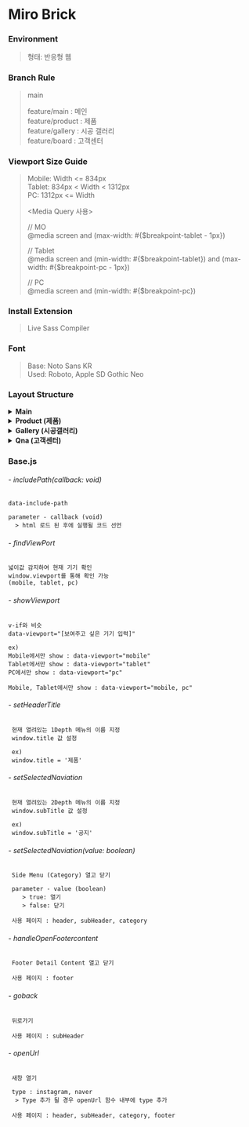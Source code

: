 # Miro Brick

### Environment
> 형태: 반응형 웹

### Branch Rule
> main
>
> feature/main : 메인  
> feature/product : 제품  
> feature/gallery : 시공 갤러리  
> feature/board : 고객센터  


### Viewport Size Guide
> Mobile: Width <= 834px  
> Tablet: 834px < Width < 1312px  
> PC: 1312px <= Width
>
> <Media Query 사용>
> <p>
> // MO <br />
> @media screen and (max-width: #{$breakpoint-tablet - 1px})
> </p>
> <p>
> // Tablet <br />
> @media screen and (min-width: #{$breakpoint-tablet}) and (max-width: #{$breakpoint-pc - 1px})  
> </p>
> <p>
> // PC <br />
> @media screen and (min-width: #{$breakpoint-pc})
> </p>

### Install Extension
> Live Sass Compiler

### Font
> Base: Noto Sans KR  
> Used: Roboto, Apple SD Gothic Neo

### Layout Structure

<details>
    <summary>
        <strong>Main</strong>
    </summary>

> Header  
> Category  
> Navigation_product  
>  
> Main contents
>  
> Footer
</details>

<details>
    <summary>
        <strong>Product (제품)</strong>
    </summary>

> Header  
> Category  
> Navigation_product  
>  
> Product contents
>  
> Footer
</details>

<details>
    <summary>
        <strong>Gallery (시공갤러리)</strong>
    </summary>
 
> Header  
> Category  
> Navigation_gallery  
>  
> Gallery contents
>  
> Footer
</details>

<details>
    <summary>
        <strong>Qna (고객센터)</strong>
    </summary>

> Header  
> Category  
> Navigation_qna  
>  
> GalleQnary contents
>  
> Footer
</details>


### Base.js

###### - includePath(callback: void)
```
data-include-path

parameter - callback (void)
  > html 로드 된 후에 실행될 코드 선언
```

###### - findViewPort
```
넓이값 감지하여 현재 기기 확인
window.viewport를 통해 확인 가능
(mobile, tablet, pc)
```

###### - showViewport
```
v-if와 비슷
data-viewport="[보여주고 싶은 기기 입력]"

ex)
Mobile에서만 show : data-viewport="mobile"
Tablet에서만 show : data-viewport="tablet"
PC에서만 show : data-viewport="pc"

Mobile, Tablet에서만 show : data-viewport="mobile, pc"
```

###### - setHeaderTitle
```
 현재 열려있는 1Depth 메뉴의 이름 지정
 window.title 값 설정

 ex) 
 window.title = '제품'
```

###### - setSelectedNaviation
```
 현재 열려있는 2Depth 메뉴의 이름 지정
 window.subTitle 값 설정

 ex) 
 window.subTitle = '공지'
```

###### - setSelectedNaviation(value: boolean)
```
 Side Menu (Category) 열고 닫기

 parameter - value (boolean)
    > true: 열기
    > false: 닫기  

 사용 페이지 : header, subHeader, category
```

###### - handleOpenFootercontent
```
 Footer Detail Content 열고 닫기

 사용 페이지 : footer
```

###### - goback
```
 뒤로가기

 사용 페이지 : subHeader
```

###### - openUrl
```
 새창 열기

 type : instagram, naver
  > Type 추가 될 경우 openUrl 함수 내부에 type 추가

 사용 페이지 : header, subHeader, category, footer
```

